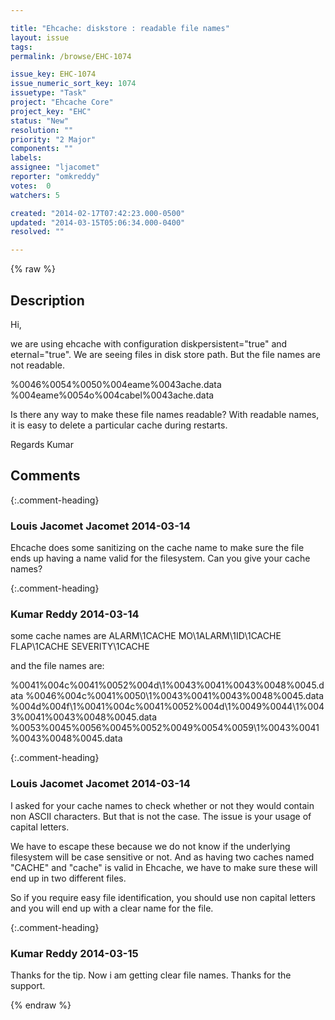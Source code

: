 ```yaml
---

title: "Ehcache: diskstore : readable file names"
layout: issue
tags: 
permalink: /browse/EHC-1074

issue_key: EHC-1074
issue_numeric_sort_key: 1074
issuetype: "Task"
project: "Ehcache Core"
project_key: "EHC"
status: "New"
resolution: ""
priority: "2 Major"
components: ""
labels: 
assignee: "ljacomet"
reporter: "omkreddy"
votes:  0
watchers: 5

created: "2014-02-17T07:42:23.000-0500"
updated: "2014-03-15T05:06:34.000-0400"
resolved: ""

---
```




{% raw %}



## Description

<div markdown="1" class="description">

Hi,

we are using ehcache with configuration diskpersistent="true" and eternal="true".
We are seeing files in disk store path. But the file names are not readable.

%0046%0054%0050%004eame%0043ache.data
%004eame%0054o%004cabel%0043ache.data

Is there any way to make these file names readable? With readable names, it is easy to delete a particular cache during restarts.


Regards
Kumar 

</div>

## Comments


{:.comment-heading}
### **Louis Jacomet Jacomet** <span class="date">2014-03-14</span>

<div markdown="1" class="comment">

Ehcache does some sanitizing on the cache name to make sure the file ends up having a name valid for the filesystem.
Can you give your cache names?

</div>


{:.comment-heading}
### **Kumar Reddy** <span class="date">2014-03-14</span>

<div markdown="1" class="comment">

some cache names are
  ALARM\1CACHE
  MO\1ALARM\1ID\1CACHE
  FLAP\1CACHE
  SEVERITY\1CACHE

and the file names are:

%0041%004c%0041%0052%004d\1%0043%0041%0043%0048%0045.data
%0046%004c%0041%0050\1%0043%0041%0043%0048%0045.data
%004d%004f\1%0041%004c%0041%0052%004d\1%0049%0044\1%0043%0041%0043%0048%0045.data
%0053%0045%0056%0045%0052%0049%0054%0059\1%0043%0041%0043%0048%0045.data




</div>


{:.comment-heading}
### **Louis Jacomet Jacomet** <span class="date">2014-03-14</span>

<div markdown="1" class="comment">

I asked for your cache names to check whether or not they would contain non ASCII characters. But that is not the case. 
The issue is your usage of capital letters.

We have to escape these because we do not know if the underlying filesystem will be case sensitive or not.
And as having two caches named "CACHE" and "cache" is valid in Ehcache, we have to make sure these will end up in two different files.

So if you require easy file identification, you should use non capital letters and you will end up with a clear name for the file.

</div>


{:.comment-heading}
### **Kumar Reddy** <span class="date">2014-03-15</span>

<div markdown="1" class="comment">

Thanks for the tip. Now i am getting clear file names.
Thanks for the support.

</div>



{% endraw %}
